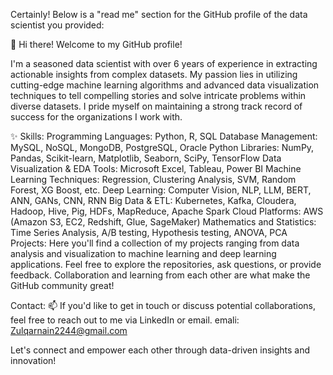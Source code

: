 
Certainly! Below is a "read me" section for the GitHub profile of the data scientist you provided:

👋 Hi there! Welcome to my GitHub profile!

I'm a seasoned data scientist with over 6 years of experience in extracting actionable insights from complex datasets. My passion lies in utilizing cutting-edge machine learning algorithms and advanced data visualization techniques to tell compelling stories and solve intricate problems within diverse datasets. I pride myself on maintaining a strong track record of success for the organizations I work with.

✨ Skills:
Programming Languages: Python, R, SQL
Database Management: MySQL, NoSQL, MongoDB, PostgreSQL, Oracle
Python Libraries: NumPy, Pandas, Scikit-learn, Matplotlib, Seaborn, SciPy, TensorFlow
Data Visualization & EDA Tools: Microsoft Excel, Tableau, Power BI
Machine Learning Techniques: Regression, Clustering Analysis, SVM, Random Forest, XG Boost, etc.
Deep Learning: Computer Vision, NLP, LLM, BERT, ANN, GANs, CNN, RNN
Big Data & ETL: Kubernetes, Kafka, Cloudera, Hadoop, Hive, Pig, HDFs, MapReduce, Apache Spark
Cloud Platforms: AWS (Amazon S3, EC2, Redshift, Glue, SageMaker)
Mathematics and Statistics: Time Series Analysis, A/B testing, Hypothesis testing, ANOVA, PCA
Projects:
Here you'll find a collection of my projects ranging from data analysis and visualization to machine learning and deep learning applications. Feel free to explore the repositories, ask questions, or provide feedback. Collaboration and learning from each other are what make the GitHub community great!

Contact:
📫 If you'd like to get in touch or discuss potential collaborations, feel free to reach out to me via LinkedIn or email.
emali: Zulqarnain2244@gmail.com

Let's connect and empower each other through data-driven insights and innovation!
<!---
Zulqarnain21/Zulqarnain21 is a ✨ special ✨ repository because its `README.md` (this file) appears on your GitHub profile.
You can click the Preview link to take a look at your changes.
--->
